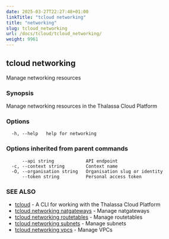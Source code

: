 ```yaml
---
date: 2025-03-27T22:27:48+01:00
linkTitle: "tcloud networking"
title: "networking"
slug: tcloud_networking
url: /docs/tcloud/tcloud_networking/
weight: 9961
---
```

## tcloud networking

Manage networking resources

### Synopsis

Manage networking resources in the Thalassa Cloud Platform

### Options

```
  -h, --help   help for networking
```

### Options inherited from parent commands

```
      --api string            API endpoint
  -c, --context string        Context name
  -O, --organisation string   Organisation slug or identity
      --token string          Personal access token
```

### SEE ALSO

* [tcloud](/docs/tcloud/tcloud/)	 - A CLI for working with the Thalassa Cloud Platform
* [tcloud networking natgateways](/docs/tcloud/tcloud_networking_natgateways/)	 - Manage natgateways
* [tcloud networking routetables](/docs/tcloud/tcloud_networking_routetables/)	 - Manage routetables
* [tcloud networking subnets](/docs/tcloud/tcloud_networking_subnets/)	 - Manage subnets
* [tcloud networking vpcs](/docs/tcloud/tcloud_networking_vpcs/)	 - Manage VPCs

